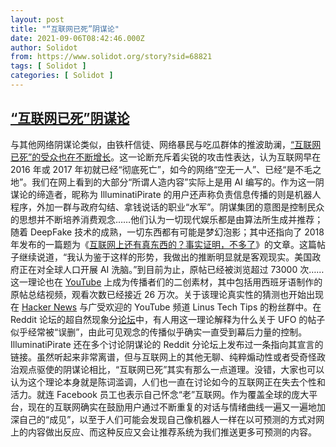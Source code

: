 ```yaml
---
layout: post
title: "“互联网已死”阴谋论"
date: 2021-09-06T08:42:46.000Z
author: Solidot
from: https://www.solidot.org/story?sid=68821
tags: [ Solidot ]
categories: [ Solidot ]
---
```

<!--1630917766000-->
[“互联网已死”阴谋论](https://www.solidot.org/story?sid=68821)
------

<div>
与其他网络阴谋论类似，由铁杆信徒、网络暴民与吃瓜群体的推波助澜，<a href="https://www.theatlantic.com/technology/archive/2021/08/dead-internet-theory-wrong-but-feels-true/619937/">“互联网已死”的受众也在不断增长</a>。这一论断充斥着尖锐的攻击性表达，认为互联网早在 2016 年或 2017 年初就已经“彻底死亡”，如今的网络“空无一人”、已经“是不毛之地”。我们在网上看到的大部分“所谓人造内容”实际上是用 AI 编写的。作为这一阴谋论的缔造者，昵称为 IlluminatiPirate 的用户还声称负责信息传播的则是机器人程序，外加一群与政府勾结、拿钱说话的职业“水军”。阴谋集团的意图是控制民众的思想并不断培养消费观念……他们认为一切现代娱乐都是由算法所生成并推荐；随着 DeepFake 技术的成熟，一切东西都有可能是梦幻泡影；其中还指向了 2018 年发布的一篇题为《<a href="http://nymag.com/intelligencer/2018/12/how-much-of-the-internet-is-fake.html" target="_blank">互联网上还有真东西的？事实证明，不多了</a>》的文章。这篇帖子继续说道，“我认为鉴于这样的形势，我做出的推断明显就是客观现实。美国政府正在对全球人口开展 AI 洗脑。”到目前为止，原帖已经被浏览超过 73000 次……这一理论也在 <a href="https://www.youtube.com/watch?v=BEIZHlfjAT8&amp;list=PL0DEG5udWNUbfWXZ4qq9dwB-qwmqskOLZ">YouTube</a> 上成为传播者们的二创素材，其中包括用西班牙语制作的原帖总结视频，观看次数已经接近 26 万次。关于该理论真实性的猜测也开始出现在 <a href="https://news.ycombinator.com/item?id=26725456">Hacker News</a> 与广受欢迎的 YouTube 频道 Linus Tech Tips 的粉丝群中。在 Reddit 论坛的超自然现象分<a href="https://www.reddit.com/r/HighStrangeness/comments/krf5en/dead_internet_theory_most_of_the_internet_is_fake/">论坛</a>中，有人用这一理论解释为什么关于 UFO 的帖子似乎经常被“误删”，由此可见观念的传播似乎确实一直受到幕后力量的控制。IlluminatiPirate 还在多个讨论阴谋论的 Reddit 分论坛上发布过一条指向其宣言的链接。虽然听起来非常离谱，但与互联网上的其他无聊、纯粹煽动性或者受奇怪政治观点驱使的阴谋论相比，“互联网已死”其实有那么一点道理。没错，大家也可以认为这个理论本身就是陈词滥调，人们也一直在讨论如今的互联网正在失去个性和活力。就连 Facebook 员工也表示自己怀念“老”互联网。作为覆盖全球的庞大平台，现在的互联网确实在鼓励用户通过不断重复的对话与情绪曲线一遍又一遍地加深自己的“成见”，以至于人们可能会发现自己像机器人一样在以可预测的方式对网上的内容做出反应、而这种反应又会让推荐系统为我们推送更多可预测的内容。
</div>
